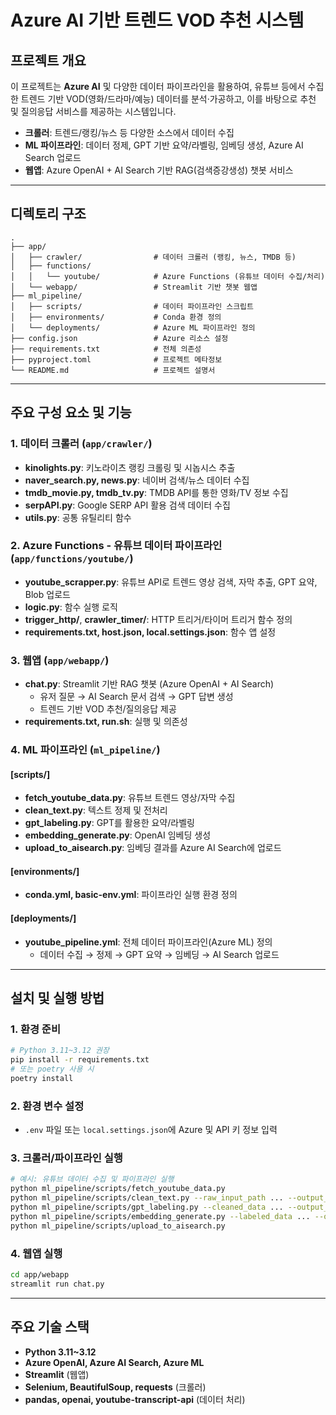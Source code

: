 # Azure AI 기반 트렌드 VOD 추천 시스템

## 프로젝트 개요

이 프로젝트는 **Azure AI** 및 다양한 데이터 파이프라인을 활용하여, 유튜브 등에서 수집한 트렌드 기반 VOD(영화/드라마/예능) 데이터를 분석·가공하고, 이를 바탕으로 추천 및 질의응답 서비스를 제공하는 시스템입니다.

- **크롤러**: 트렌드/랭킹/뉴스 등 다양한 소스에서 데이터 수집
- **ML 파이프라인**: 데이터 정제, GPT 기반 요약/라벨링, 임베딩 생성, Azure AI Search 업로드
- **웹앱**: Azure OpenAI + AI Search 기반 RAG(검색증강생성) 챗봇 서비스

---

## 디렉토리 구조

```plaintext
.
├── app/
│   ├── crawler/                # 데이터 크롤러 (랭킹, 뉴스, TMDB 등)
│   ├── functions/
│   │   └── youtube/            # Azure Functions (유튜브 데이터 수집/처리)
│   └── webapp/                 # Streamlit 기반 챗봇 웹앱
├── ml_pipeline/
│   ├── scripts/                # 데이터 파이프라인 스크립트
│   ├── environments/           # Conda 환경 정의
│   └── deployments/            # Azure ML 파이프라인 정의
├── config.json                 # Azure 리소스 설정
├── requirements.txt            # 전체 의존성
├── pyproject.toml              # 프로젝트 메타정보
└── README.md                   # 프로젝트 설명서
```

---

## 주요 구성 요소 및 기능

### 1. 데이터 크롤러 (`app/crawler/`)

- **kinolights.py**: 키노라이츠 랭킹 크롤링 및 시놉시스 추출
- **naver_search.py, news.py**: 네이버 검색/뉴스 데이터 수집
- **tmdb_movie.py, tmdb_tv.py**: TMDB API를 통한 영화/TV 정보 수집
- **serpAPI.py**: Google SERP API 활용 검색 데이터 수집
- **utils.py**: 공통 유틸리티 함수

### 2. Azure Functions - 유튜브 데이터 파이프라인 (`app/functions/youtube/`)

- **youtube_scrapper.py**: 유튜브 API로 트렌드 영상 검색, 자막 추출, GPT 요약, Blob 업로드
- **logic.py**: 함수 실행 로직
- **trigger_http/**, **crawler_timer/**: HTTP 트리거/타이머 트리거 함수 정의
- **requirements.txt, host.json, local.settings.json**: 함수 앱 설정

### 3. 웹앱 (`app/webapp/`)

- **chat.py**: Streamlit 기반 RAG 챗봇 (Azure OpenAI + AI Search)
    - 유저 질문 → AI Search 문서 검색 → GPT 답변 생성
    - 트렌드 기반 VOD 추천/질의응답 제공
- **requirements.txt, run.sh**: 실행 및 의존성

### 4. ML 파이프라인 (`ml_pipeline/`)

#### [scripts/]
- **fetch_youtube_data.py**: 유튜브 트렌드 영상/자막 수집
- **clean_text.py**: 텍스트 정제 및 전처리
- **gpt_labeling.py**: GPT를 활용한 요약/라벨링
- **embedding_generate.py**: OpenAI 임베딩 생성
- **upload_to_aisearch.py**: 임베딩 결과를 Azure AI Search에 업로드

#### [environments/]
- **conda.yml, basic-env.yml**: 파이프라인 실행 환경 정의

#### [deployments/]
- **youtube_pipeline.yml**: 전체 데이터 파이프라인(Azure ML) 정의
    - 데이터 수집 → 정제 → GPT 요약 → 임베딩 → AI Search 업로드

---

## 설치 및 실행 방법

### 1. 환경 준비

```bash
# Python 3.11~3.12 권장
pip install -r requirements.txt
# 또는 poetry 사용 시
poetry install
```

### 2. 환경 변수 설정

- `.env` 파일 또는 `local.settings.json`에 Azure 및 API 키 정보 입력

### 3. 크롤러/파이프라인 실행

```bash
# 예시: 유튜브 데이터 수집 및 파이프라인 실행
python ml_pipeline/scripts/fetch_youtube_data.py
python ml_pipeline/scripts/clean_text.py --raw_input_path ... --output_path ...
python ml_pipeline/scripts/gpt_labeling.py --cleaned_data ... --output_path ...
python ml_pipeline/scripts/embedding_generate.py --labeled_data ... --output_path ...
python ml_pipeline/scripts/upload_to_aisearch.py
```

### 4. 웹앱 실행

```bash
cd app/webapp
streamlit run chat.py
```

---

## 주요 기술 스택

- **Python 3.11~3.12**
- **Azure OpenAI, Azure AI Search, Azure ML**
- **Streamlit** (웹앱)
- **Selenium, BeautifulSoup, requests** (크롤러)
- **pandas, openai, youtube-transcript-api** (데이터 처리)